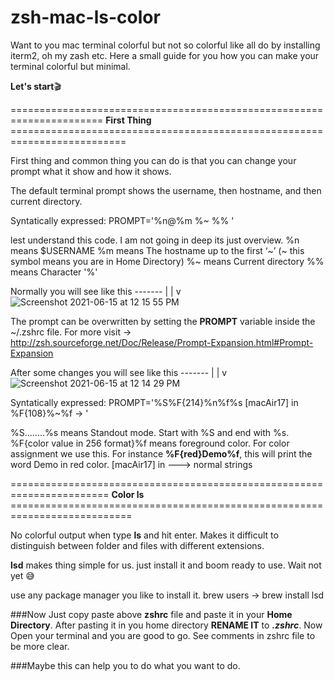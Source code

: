 # zsh-mac-ls-color

Want to you mac terminal colorful but not so colorful like all do by installing iterm2, oh my zash etc. Here a small guide for you how you can make your terminal colorful but minimal.  

**Let's start**🎬

====================================================================== **First Thing** ==========================================================================

First thing and common thing you can do is that you can change your prompt what it show and how it shows.

The default terminal prompt shows the username, then hostname, and then current directory.

  Syntatically expressed:
  PROMPT='%n@%m %~ %% '
  
  lest understand this code. I am not going in deep its just overview.
  %n means  $USERNAME
  %m means  The hostname up to the first ‘~’ (~ this symbol means you are in Home Directory)
  %~ means  Current directory
  %% means  Character '%'

Normally you will see like this -------
                                      |
                                      |
                                      v
![Screenshot 2021-06-15 at 12 15 55 PM](https://user-images.githubusercontent.com/54282666/122005804-b695db80-cdd3-11eb-9c3e-3f966cd99bcb.png)


The prompt can be overwritten by setting the **PROMPT** variable inside the ~/.zshrc file. For more visit -> http://zsh.sourceforge.net/Doc/Release/Prompt-Expansion.html#Prompt-Expansion

After some changes you will see like this -------
                                                |
                                                |
                                                v
![Screenshot 2021-06-15 at 12 14 29 PM](https://user-images.githubusercontent.com/54282666/122009237-7fc1c480-cdd7-11eb-96c8-296fe4b93908.png)

  Syntatically expressed: 
  PROMPT='%S%F{214}%n%f%s \[macAir17] in %F{108}%~%f -> '
  
  %S........%s means Standout mode. Start with %S and end with %s. 
  %F{color value in 256 format}%f means foreground color. For color assignment we use this. For instance **%F{red}Demo%f**, this will print the word Demo in red color.
  \[macAir17] in ---> normal strings
  
======================================================================= **Color ls** ===========================================================================

No colorful output when type **ls** and hit enter. Makes it difficult to distinguish between folder and files with different extensions.

**lsd** makes thing simple for us. just install it and boom ready to use. Wait not yet 😅

  use any package manager you like to install it.
  brew users ->
  brew install lsd
  
###Now 
Just copy paste above **zshrc** file and paste it in your **Home Directory**. After pasting it in you home directory **RENAME IT** to ***.zshrc***. Now Open your terminal and you are good to go. See comments in zshrc file to be more clear.

###Maybe this can help you to do what you want to do.

